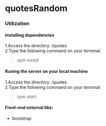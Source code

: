 # quotesRandom

### Utilization

#### Installing dependencies

1.Access the directory: /quotes <br/>
2.Type the following command on your terminal:
><em>npm install</em>

#### Runing the server on your local machine

1.Access the directory: /quotes <br/>
2.Type the following command on your terminal:
><em>npm start</em>

#### Front-end external libs:
 - bootstrap
